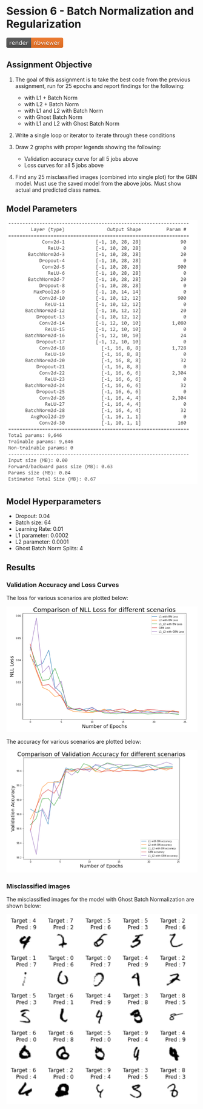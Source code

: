 # Session 6 - Batch Normalization and Regularization

[![Open Jupyter Notebook](Images/nbviewer_badge.png)](https://nbviewer.jupyter.org/github/EVA5-BlackbeltAI/EVA5-Session6/blob/master/EVA5_Session_6.ipynb)

## Assignment Objective

1. The goal of this assignment is to take the best code from the previous assignment, run for 25 epochs and report findings for the following:

    * with L1 + Batch Norm
    * with L2 + Batch Norm
    * with L1 and L2 with Batch Norm
    * with Ghost Batch Norm
    * with L1 and L2 with Ghost Batch Norm
2. Write a single loop or iterator to iterate through these conditions
3. Draw 2 graphs with proper legends showing the following:
    * Validation accuracy curve for all 5 jobs above
    * Loss curves for all 5 jobs above
4. Find any 25 misclassified images (combined into single plot) for the GBN model. Must use the saved model from the above jobs. Must show actual and predicted class names.

## Model Parameters
![Model_Parameters](Images/Model_Parameters.PNG)

## Model Hyperparameters

* Dropout: 0.04
* Batch size: 64
* Learning Rate: 0.01
* L1 parameter: 0.0002
* L2 parameter: 0.0001
* Ghost Batch Norm Splits: 4

## Results

### Validation Accuracy and Loss Curves

The loss for various scenarios are plotted below:

![Loss_Plot](Images/Loss_Plot.PNG)

The accuracy for various scenarios are plotted below:

![Loss_Plot](Images/Accuracy_Plot.PNG)

### Misclassified images

The misclassified images for the model with Ghost Batch Normalization are shown below: 

![Loss_Plot](Images/Misclassified.PNG)



